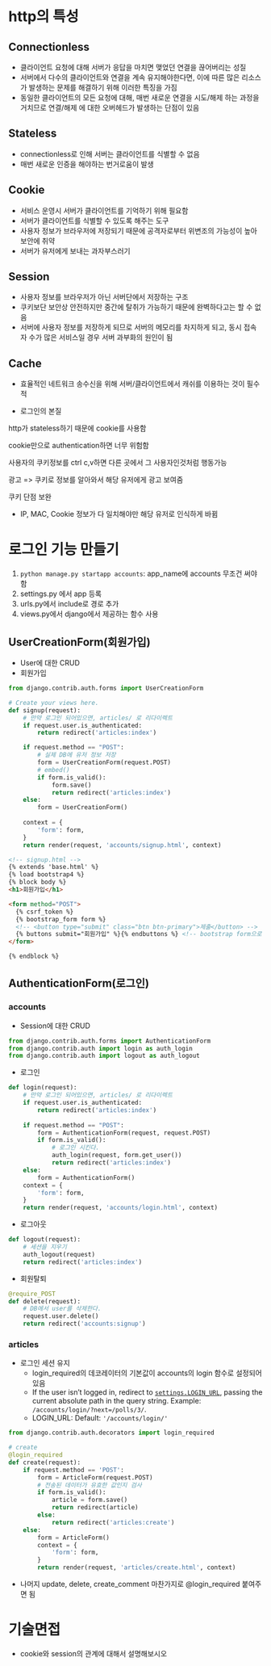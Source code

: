 # http의 특성

## Connectionless

* 클라이언트 요청에 대해 서버가 응답을 마치면 맺었던 연결을 끊어버리는 성질
* 서버에서 다수의 클라이언트와 연결을 계속 유지해야한다면, 이에 따른 많은 리소스가 발생하는 문제를 해결하기 위해 이러한 특징을 가짐
* 동일한 클라이언트의 모든 요청에 대해, 매번 새로운 연결을 시도/해제 하는 과정을 거치므로 연결/해제 에 대한 오버헤드가 발생하는 단점이 있음

## Stateless

* connectionless로 인해 서버는 클라이언트를 식별할 수 없음
* 매번 새로운 인증을 해야하는 번거로움이 발생

## Cookie

* 서비스 운영시 서버가 클라이언트를 기억하기 위해 필요함
* 서버가 클라이언트를 식별할 수 있도록 해주는 도구
* 사용자 정보가 브라우저에 저장되기 때문에 공격자로부터 위변조의 가능성이 높아 보안에 취약
* 서버가 유저에게 보내는 과자부스러기

## Session

* 사용자 정보를 브라우저가 아닌 서버단에서 저장하는 구조
* 쿠키보단 보안상 안전하지만 중간에 탈취가 가능하기 때문에 완벽하다고는 할 수 없음
* 서버에 사용자 정보를 저장하게 되므로 서버의 메모리를 차지하게 되고, 동시 접속자 수가 많은 서비스일 경우 서버 과부화의 원인이 됨

## Cache

* 효율적인 네트워크 송수신을 위해 서버/클라이언트에서 캐쉬를 이용하는 것이 필수적





* 로그인의 본질

http가 stateless하기 때문에 cookie를 사용함



cookie만으로 authentication하면 너무 위험함

사용자의 쿠키정보를 ctrl c,v하면 다른 곳에서 그 사용자인것처럼 행동가능

광고 => 쿠키로 정보를 알아와서 해당 유저에게 광고 보여줌



쿠키 단점 보완

* IP, MAC, Cookie 정보가 다 일치해야만 해당 유저로 인식하게 바뀜



# 로그인 기능 만들기

1. `python manage.py startapp accounts`: app_name에 accounts 무조건 써야함
2. settings.py 에서 app 등록
3. urls.py에서 include로 경로 추가
4. views.py에서 django에서 제공하는 함수 사용



## UserCreationForm(회원가입)

* User에 대한 CRUD
* 회원가입

```python
from django.contrib.auth.forms import UserCreationForm
```

```python
# Create your views here.
def signup(request):
    # 만약 로그인 되어있으면, articles/ 로 리다이렉트
    if request.user.is_authenticated:
        return redirect('articles:index')

    if request.method == "POST":
        # 실제 DB에 유저 정보 저장
        form = UserCreationForm(request.POST)
        # embed()
        if form.is_valid():
            form.save()
            return redirect('articles:index')
    else:
        form = UserCreationForm()
    
    context = {
        'form': form,
    }
    return render(request, 'accounts/signup.html', context)
```

```html
<!-- signup.html -->
{% extends 'base.html' %}
{% load bootstrap4 %}
{% block body %}
<h1>회원가입</h1>

<form method="POST">
  {% csrf_token %}
  {% bootstrap_form form %}
  <!-- <button type="submit" class="btn btn-primary">제출</button> -->
  {% buttons submit="회원가입" %}{% endbuttons %} <!-- bootstrap form으로 만드는 버튼 -->
</form>

{% endblock %}
```

## AuthenticationForm(로그인)

### accounts

* Session에 대한 CRUD

```python
from django.contrib.auth.forms import AuthenticationForm
from django.contrib.auth import login as auth_login
from django.contrib.auth import logout as auth_logout
```

* 로그인

```python
def login(request):
    # 만약 로그인 되어있으면, articles/ 로 리다이렉트
    if request.user.is_authenticated:
        return redirect('articles:index')
        
    if request.method == "POST":
        form = AuthenticationForm(request, request.POST)
        if form.is_valid():
            # 로그인 시킨다.
            auth_login(request, form.get_user())
            return redirect('articles:index')
    else:
        form = AuthenticationForm()
    context = {
        'form': form,
    }
    return render(request, 'accounts/login.html', context)
```

* 로그아웃

```python
def logout(request):
    # 세션을 지우기
    auth_logout(request)
    return redirect('articles:index')
```

* 회원탈퇴

```python
@require_POST
def delete(request):
    # DB에서 user를 삭제한다.
    request.user.delete()
    return redirect('accounts:signup')
```

### articles

* 로그인 세션 유지
  * login_required의 데코레이터의 기본값이 accounts의 login 함수로 설정되어있음
  * If the user isn’t logged in, redirect to [`settings.LOGIN_URL`](https://docs.djangoproject.com/en/2.2/ref/settings/#std:setting-LOGIN_URL), passing the current absolute path in the query string. Example: `/accounts/login/?next=/polls/3/`.
  * LOGIN_URL: Default: `'/accounts/login/'`

```python
from django.contrib.auth.decorators import login_required
```

```python
# create
@login_required
def create(request):
    if request.method == 'POST':    
        form = ArticleForm(request.POST)
        # 전송된 데이터가 유효한 값인지 검사
        if form.is_valid():
            article = form.save()
            return redirect(article)
        else:
            return redirect('articles:create')
    else:
        form = ArticleForm()
        context = {
            'form': form,
        }
        return render(request, 'articles/create.html', context)
```

* 나머지 update, delete, create_comment 마찬가지로 @login_required 붙여주면 됨

# 기술면접

* cookie와 session의 관계에 대해서 설명해보시오